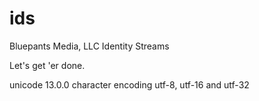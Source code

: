 # ids
Bluepants Media, LLC Identity Streams

Let's get 'er done.

unicode 13.0.0
character encoding utf-8, utf-16 and utf-32

